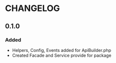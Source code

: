 # CHANGELOG

## 0.1.0

### Added
- Helpers, Config, Events added for ApiBuilder.php
- Created Facade and Service provide for package
